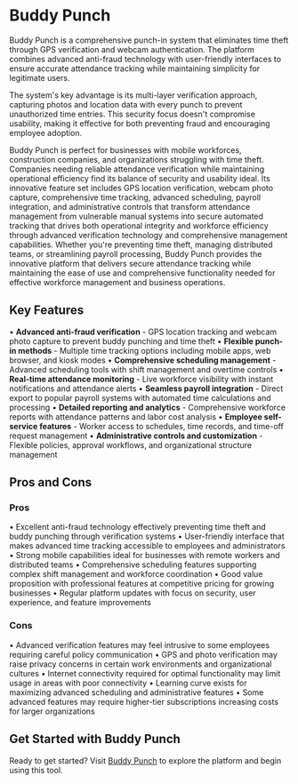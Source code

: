 # Buddy Punch

Buddy Punch is a comprehensive punch-in system that eliminates time theft through GPS verification and webcam authentication. The platform combines advanced anti-fraud technology with user-friendly interfaces to ensure accurate attendance tracking while maintaining simplicity for legitimate users.

The system's key advantage is its multi-layer verification approach, capturing photos and location data with every punch to prevent unauthorized time entries. This security focus doesn't compromise usability, making it effective for both preventing fraud and encouraging employee adoption.

Buddy Punch is perfect for businesses with mobile workforces, construction companies, and organizations struggling with time theft. Companies needing reliable attendance verification while maintaining operational efficiency find its balance of security and usability ideal. Its innovative feature set includes GPS location verification, webcam photo capture, comprehensive time tracking, advanced scheduling, payroll integration, and administrative controls that transform attendance management from vulnerable manual systems into secure automated tracking that drives both operational integrity and workforce efficiency through advanced verification technology and comprehensive management capabilities. Whether you're preventing time theft, managing distributed teams, or streamlining payroll processing, Buddy Punch provides the innovative platform that delivers secure attendance tracking while maintaining the ease of use and comprehensive functionality needed for effective workforce management and business operations.

## Key Features

• **Advanced anti-fraud verification** - GPS location tracking and webcam photo capture to prevent buddy punching and time theft
• **Flexible punch-in methods** - Multiple time tracking options including mobile apps, web browser, and kiosk modes
• **Comprehensive scheduling management** - Advanced scheduling tools with shift management and overtime controls
• **Real-time attendance monitoring** - Live workforce visibility with instant notifications and attendance alerts
• **Seamless payroll integration** - Direct export to popular payroll systems with automated time calculations and processing
• **Detailed reporting and analytics** - Comprehensive workforce reports with attendance patterns and labor cost analysis
• **Employee self-service features** - Worker access to schedules, time records, and time-off request management
• **Administrative controls and customization** - Flexible policies, approval workflows, and organizational structure management

## Pros and Cons

### Pros
• Excellent anti-fraud technology effectively preventing time theft and buddy punching through verification systems
• User-friendly interface that makes advanced time tracking accessible to employees and administrators
• Strong mobile capabilities ideal for businesses with remote workers and distributed teams
• Comprehensive scheduling features supporting complex shift management and workforce coordination
• Good value proposition with professional features at competitive pricing for growing businesses
• Regular platform updates with focus on security, user experience, and feature improvements

### Cons
• Advanced verification features may feel intrusive to some employees requiring careful policy communication
• GPS and photo verification may raise privacy concerns in certain work environments and organizational cultures
• Internet connectivity required for optimal functionality may limit usage in areas with poor connectivity
• Learning curve exists for maximizing advanced scheduling and administrative features
• Some advanced features may require higher-tier subscriptions increasing costs for larger organizations

## Get Started with Buddy Punch

Ready to get started? Visit [Buddy Punch](https://buddypunch.com) to explore the platform and begin using this tool.